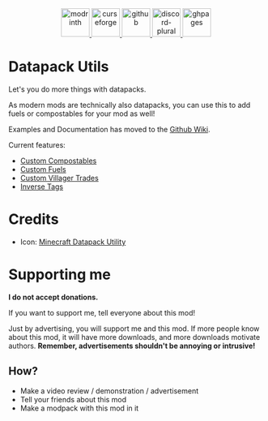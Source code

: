 <div align="center">
    <a href="https://modrinth.com/project/datapack-utils">
        <img alt="modrinth" height="56" src="https://cdn.jsdelivr.net/npm/@intergrav/devins-badges@3/assets/cozy-minimal/available/modrinth_vector.svg">
    </a>
    <a href="https://www.curseforge.com/minecraft/mc-mods/datapack-utils">
        <img alt="curseforge" height="56" src="https://cdn.jsdelivr.net/npm/@intergrav/devins-badges@3/assets/cozy-minimal/available/curseforge_vector.svg">
    </a>
    <a href="https://github.com/Raik176/datapack-utils">
        <img alt="github" height="56" src="https://cdn.jsdelivr.net/npm/@intergrav/devins-badges@3/assets/cozy-minimal/available/github_vector.svg">
    </a>
    <a href="https://discord.gg/FpEReTJbSA">
        <img alt="discord-plural" height="56" src="https://cdn.jsdelivr.net/npm/@intergrav/devins-badges@3/assets/cozy-minimal/social/discord-plural_vector.svg">
    </a>
    <a href="https://github.com/Raik176/datapack-utils/wiki">
        <img alt="ghpages" height="56" src="https://cdn.jsdelivr.net/npm/@intergrav/devins-badges@3/assets/cozy-minimal/documentation/ghpages_vector.svg">
    </a>
</div>

# Datapack Utils
Let's you do more things with datapacks.

As modern mods are technically also datapacks, you can use this to add fuels or compostables for your mod as well!

Examples and Documentation has moved to the [Github Wiki](https://github.com/Raik176/datapack-utils/wiki).

Current features:
  * [Custom Compostables](https://github.com/Raik176/datapack-utils/wiki/Custom-Compostables)
  * [Custom Fuels](https://github.com/Raik176/datapack-utils/wiki/Custom-Fuels)
  * [Custom Villager Trades](https://github.com/Raik176/datapack-utils/wiki/Custom-Villager-Trades)
  * [Inverse Tags](https://github.com/Raik176/datapack-utils/wiki/Inverse-Tags)

# Credits
  * Icon: [Minecraft Datapack Utility](https://github.com/ChenCMD/MC-Datapack-Utility/blob/master/icon.png)

# Supporting me
**I do not accept donations.**

If you want to support me, tell everyone about this mod!

Just by advertising, you will support me and this mod. If more people know about this mod, it will have more downloads, and more downloads motivate authors. **Remember, advertisements shouldn't be annoying or intrusive!**

## How?
  * Make a video review / demonstration / advertisement
  * Tell your friends about this mod
  * Make a modpack with this mod in it
